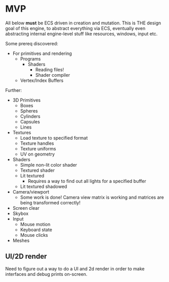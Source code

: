 # MVP
All below **must** be ECS driven in creation and mutation. This is THE design goal of this engine,
to abstract everything via ECS, eventually even abstracting internal engine-level stuff like resources, windows, input etc.

Some prereq discovered:
+ For primitives and rendering
    + Programs
        + Shaders
            + Reading files!
            + Shader compiler
    + Vertex/Index Buffers

Further:

* 3D Primitives
    + Boxes
    * Spheres
    * Cylinders
    * Capsules
    * Lines
* Textures
    * Load texture to specified format
    * Texture handles
    * Texture uniforms
    * UV on geometry
* Shaders
    + Simple non-lit color shader
    * Textured shader
    * Lit textured
        * Requires a way to find out all lights for a specified buffer
    * Lit textured shadowed
* Camera/viewport
    + Some work is done! Camera view matrix is working and matrices are being transformed correctly!
* Screen clear
* Skybox
* Input
    + Mouse motion
    + Keyboard state
    * Mouse clicks
* Meshes

## UI/2D render
Need to figure out a way to do a UI and 2d render in order to make interfaces and debug
prints on-screen.
